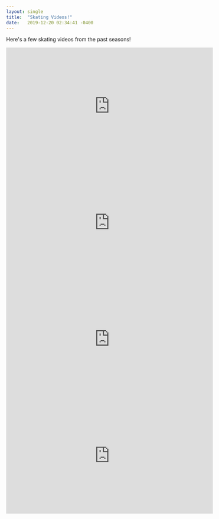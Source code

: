 ```yaml
---
layout: single
title:  "Skating Videos!"
date:   2019-12-20 02:34:41 -0400
---
```

  
Here's a few skating videos from the past seasons!

<iframe width="560" height="315" src="https://www.youtube.com/embed/GIGbp5oK_nQ" frameborder="0" allow="accelerometer; autoplay; encrypted-media; gyroscope; picture-in-picture" allowfullscreen></iframe>

<iframe width="560" height="315" src="https://www.youtube.com/embed/SocoeQvYOHM" frameborder="0" allow="accelerometer; autoplay; encrypted-media; gyroscope; picture-in-picture" allowfullscreen></iframe>

<iframe width="560" height="315" src="https://www.youtube.com/embed/Ene7SbaVw-A" frameborder="0" allow="accelerometer; autoplay; encrypted-media; gyroscope; picture-in-picture" allowfullscreen></iframe>

<iframe width="560" height="315" src="https://www.youtube.com/embed/GIGbp5oK_nQ" frameborder="0" allow="accelerometer; autoplay; encrypted-media; gyroscope; picture-in-picture" allowfullscreen></iframe>